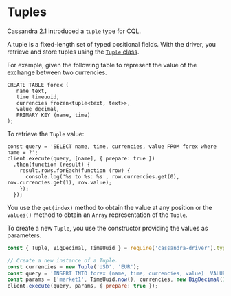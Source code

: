 # Tuples

Cassandra 2.1 introduced a `tuple` type for CQL.

A tuple is a fixed-length set of typed positional fields. With the driver, you retrieve and store tuples using the 
[`Tuple` class](/api/module.types/class.Tuple/).

For example, given the following table to represent the value of the exchange between two currencies.

```
CREATE TABLE forex (
   name text,
   time timeuuid,
   currencies frozen<tuple<text, text>>,
   value decimal,
   PRIMARY KEY (name, time)
);
```

To retrieve the `Tuple` value:

```
const query = 'SELECT name, time, currencies, value FROM forex where name = ?';
client.execute(query, [name], { prepare: true })
  .then(function (result) {
    result.rows.forEach(function (row) {
      console.log('%s to %s: %s', row.currencies.get(0), row.currencies.get(1), row.value);
    });
  });
```

You use the `get(index)` method to obtain the value at any position or the `values()` method to obtain an `Array`
representation of the `Tuple`.

To create a new `Tuple`, you use the constructor providing the values as parameters.

```javascript
const { Tuple, BigDecimal, TimeUuid } = require('cassandra-driver').types;

// Create a new instance of a Tuple.
const currencies = new Tuple('USD', 'EUR');
const query = 'INSERT INTO forex (name, time, currencies, value)  VALUES (?, ?, ?, ?)';
const params = ['market1', TimeUuid.now(), currencies, new BigDecimal(1, 0)];
client.execute(query, params, { prepare: true });
```
